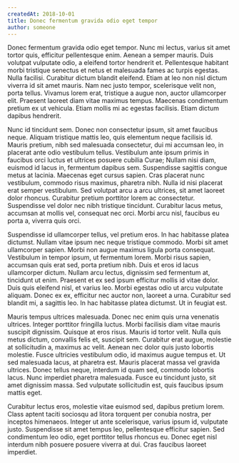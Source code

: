 ```yaml
---
createdAt: 2018-10-01
title: Donec fermentum gravida odio eget tempor
author: someone
---
```


Donec fermentum gravida odio eget tempor. Nunc mi lectus, varius sit amet tortor quis, efficitur pellentesque enim. Aenean a semper mauris. Duis volutpat vulputate odio, a eleifend tortor hendrerit et. Pellentesque habitant morbi tristique senectus et netus et malesuada fames ac turpis egestas. Nulla facilisi. Curabitur dictum blandit eleifend. Etiam at leo non nisl dictum viverra id sit amet mauris. Nam nec justo tempor, scelerisque velit non, porta tellus. Vivamus lorem erat, tristique a augue non, auctor ullamcorper elit. Praesent laoreet diam vitae maximus tempus. Maecenas condimentum pretium ex ut vehicula. Etiam mollis mi ac egestas facilisis. Etiam dictum dapibus hendrerit.

Nunc id tincidunt sem. Donec non consectetur ipsum, sit amet faucibus neque. Aliquam tristique mattis leo, quis elementum neque facilisis id. Mauris pretium, nibh sed malesuada consectetur, dui mi accumsan leo, in placerat ante odio vestibulum tellus. Vestibulum ante ipsum primis in faucibus orci luctus et ultrices posuere cubilia Curae; Nullam nisi diam, euismod id lacus in, fermentum dapibus sem. Suspendisse sagittis congue metus at lacinia. Maecenas eget cursus sapien. Cras placerat nunc vestibulum, commodo risus maximus, pharetra nibh. Nulla id nisi placerat erat semper vestibulum. Sed volutpat arcu a arcu ultrices, sit amet laoreet dolor rhoncus. Curabitur pretium porttitor lorem ac consectetur. Suspendisse vel dolor nec nibh tristique tincidunt. Curabitur lacus metus, accumsan at mollis vel, consequat nec orci. Morbi arcu nisl, faucibus eu porta a, viverra quis orci.

Suspendisse id ullamcorper tellus, vel pretium eros. In hac habitasse platea dictumst. Nullam vitae ipsum nec neque tristique commodo. Morbi sit amet ullamcorper sapien. Morbi non augue maximus ligula porta consequat. Vestibulum in tempor ipsum, ut fermentum lorem. Morbi risus sapien, accumsan quis erat sed, porta pretium nibh. Duis et eros id lacus ullamcorper dictum. Nullam arcu lectus, dignissim sed fermentum at, tincidunt ut enim. Praesent et ex sed ipsum efficitur mollis id vitae dolor. Duis quis eleifend nisl, et varius leo. Morbi egestas odio ut arcu vulputate aliquam. Donec ex ex, efficitur nec auctor non, laoreet a urna. Curabitur sed blandit mi, a sagittis leo. In hac habitasse platea dictumst. Ut in feugiat est.

Mauris tempus ultrices malesuada. Donec nec enim quis urna venenatis ultrices. Integer porttitor fringilla luctus. Morbi facilisis diam vitae mauris suscipit dignissim. Quisque at eros risus. Mauris id tortor velit. Nulla quis metus dictum, convallis felis et, suscipit sem. Curabitur erat augue, molestie at sollicitudin a, maximus ac velit. Aenean nec dolor quis justo lobortis molestie. Fusce ultricies vestibulum odio, id maximus augue tempus et. Ut sed malesuada lacus, at pharetra est. Mauris placerat massa vel gravida ultrices. Donec tellus neque, interdum id quam sed, commodo lobortis lacus. Nunc imperdiet pharetra malesuada. Fusce eu tincidunt justo, sit amet dignissim massa. Sed vulputate sollicitudin est, quis faucibus ipsum mattis eget.

Curabitur lectus eros, molestie vitae euismod sed, dapibus pretium lorem. Class aptent taciti sociosqu ad litora torquent per conubia nostra, per inceptos himenaeos. Integer ut ante scelerisque, varius ipsum id, vulputate justo. Suspendisse sit amet tempus leo, pellentesque efficitur sapien. Sed condimentum leo odio, eget porttitor tellus rhoncus eu. Donec eget nisl interdum nibh posuere posuere viverra at dui. Cras faucibus laoreet imperdiet.